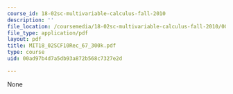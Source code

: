 ```yaml
---
course_id: 18-02sc-multivariable-calculus-fall-2010
description: ''
file_location: /coursemedia/18-02sc-multivariable-calculus-fall-2010/00ad97b4d7a5db93a872b568c7327e2d_MIT18_02SCF10Rec_67_300k.pdf
file_type: application/pdf
layout: pdf
title: MIT18_02SCF10Rec_67_300k.pdf
type: course
uid: 00ad97b4d7a5db93a872b568c7327e2d

---
```

None